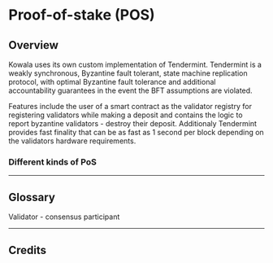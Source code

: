 # Proof-of-stake (POS)

## Overview

Kowala uses its own custom implementation of Tendermint. Tendermint is a weakly synchronous, Byzantine fault tolerant, state machine replication protocol, with optimal Byzantine fault tolerance and additional accountability guarantees in the event the BFT assumptions are violated.

Features include the user of a smart contract as the validator registry for registering validators while making a deposit and contains the logic to report byzantine validators - destroy their deposit. Additionaly Tendermint provides fast finality that can be as fast as 1 second per block depending on the validators hardware requirements.

### Different kinds of PoS

---

## Glossary

Validator - consensus participant

---

## Credits
